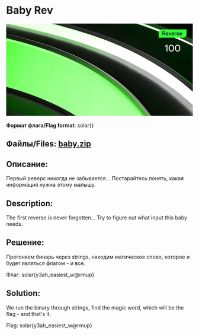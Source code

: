 # Baby Rev

![alt text](Reverse.jpg)

**Формат флага/Flag format**: solar{}

**Файлы/Files**: [baby.zip](baby.zip)
---
**Описание**: 
---
Первый реверс никогда не забывается... Постарайтесь понять, какая информация нужна этому малышу.

**Description**: 
---
The first reverse is never forgotten... Try to figure out what input this baby needs.

**Решение**:
---
Прогоняем бинарь через strings, находим магическое слово, которое и будет являться флагом - и все.

Флаг: solar{y3ah_easiest_w@rmup}

**Solution**:
---
We run the binary through strings, find the magic word, which will be the flag - and that's it.

Flag: solar{y3ah_easiest_w@rmup}
